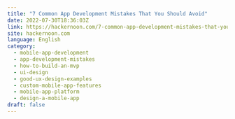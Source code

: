 ```yaml
---
title: "7 Common App Development Mistakes That You Should Avoid"
date: 2022-07-30T18:36:03Z
link: https://hackernoon.com/7-common-app-development-mistakes-that-you-should-avoid?source=rss&utm_medium=RSS&utm_source=news.12bit.vn
site: hackernoon.com
language: English
category:
  - mobile-app-development
  - app-development-mistakes
  - how-to-build-an-mvp
  - ui-design
  - good-ux-design-examples
  - custom-mobile-app-features
  - mobile-app-platform
  - design-a-mobile-app
draft: false
---
```

